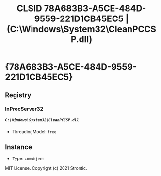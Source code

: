 ﻿---
title: "CLSID 78A683B3-A5CE-484D-9559-221D1CB45EC5 | (C:\\Windows\\System32\\CleanPCCSP.dll)"
excerpt: What is COM-Object CLSID 78A683B3-A5CE-484D-9559-221D1CB45EC5?
---

# {78A683B3-A5CE-484D-9559-221D1CB45EC5}


## Registry


### InProcServer32

##### `C:\Windows\System32\CleanPCCSP.dll`
* ThreadingModel: `free`

## Instance

* Type: `ComObject`

MIT License. Copyright (c) 2021 Strontic.


